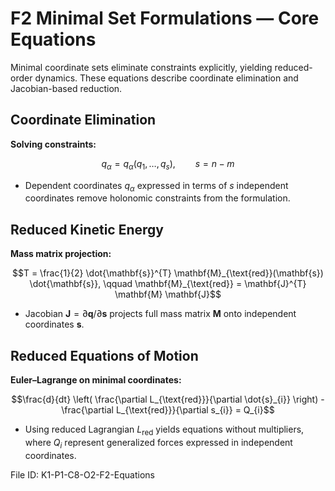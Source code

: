 # F2 Minimal Set Formulations — Core Equations

Minimal coordinate sets eliminate constraints explicitly, yielding reduced-order dynamics. These equations describe coordinate elimination and Jacobian-based reduction.

## Coordinate Elimination
**Solving constraints:**

$$q_{\alpha} = q_{\alpha}(q_{1}, \dots, q_{s}), \qquad s = n - m$$

- Dependent coordinates $q_{\alpha}$ expressed in terms of $s$ independent coordinates remove holonomic constraints from the formulation.

## Reduced Kinetic Energy
**Mass matrix projection:**

$$T = \frac{1}{2} \dot{\mathbf{s}}^{T} \mathbf{M}_{\text{red}}(\mathbf{s}) \dot{\mathbf{s}}, \qquad \mathbf{M}_{\text{red}} = \mathbf{J}^{T} \mathbf{M} \mathbf{J}$$

- Jacobian $\mathbf{J} = \partial \mathbf{q}/\partial \mathbf{s}$ projects full mass matrix $\mathbf{M}$ onto independent coordinates $\mathbf{s}$.

## Reduced Equations of Motion
**Euler–Lagrange on minimal coordinates:**

$$\frac{d}{dt} \left( \frac{\partial L_{\text{red}}}{\partial \dot{s}_{i}} \right) - \frac{\partial L_{\text{red}}}{\partial s_{i}} = Q_{i}$$

- Using reduced Lagrangian $L_{\text{red}}$ yields equations without multipliers, where $Q_{i}$ represent generalized forces expressed in independent coordinates.

File ID: K1-P1-C8-O2-F2-Equations
